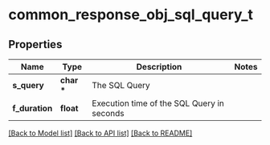 # common_response_obj_sql_query_t

## Properties
Name | Type | Description | Notes
------------ | ------------- | ------------- | -------------
**s_query** | **char \*** | The SQL Query | 
**f_duration** | **float** | Execution time of the SQL Query in seconds | 

[[Back to Model list]](../README.md#documentation-for-models) [[Back to API list]](../README.md#documentation-for-api-endpoints) [[Back to README]](../README.md)


